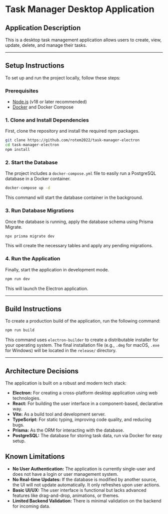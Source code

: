 # Task Manager Desktop Application

## Application Description

This is a desktop task management application  allows users to create, view, update, delete, and manage their tasks.

---

## Setup Instructions

To set up and run the project locally, follow these steps:

### Prerequisites

- [Node.js](https://nodejs.org/) (v18 or later recommended)
- [Docker](https://www.docker.com/) and Docker Compose

### 1. Clone and Install Dependencies

First, clone the repository and install the required npm packages.

```bash
git clone https://github.com/rotem2022/task-manager-electron
cd task-manager-electron
npm install
```

### 2. Start the Database

The project includes a `docker-compose.yml` file to easily run a PostgreSQL database in a Docker container.

```bash
docker-compose up -d
```

This command will start the database container in the background.

### 3. Run Database Migrations

Once the database is running, apply the database schema using Prisma Migrate.

```bash
npx prisma migrate dev
```

This will create the necessary tables and apply any pending migrations.

### 4. Run the Application

Finally, start the application in development mode.

```bash
npm run dev
```

This will launch the Electron application.

---

## Build Instructions

To create a production build of the application, run the following command:

```bash
npm run build
```

This command uses `electron-builder` to create a distributable installer for your operating system. The final installation file (e.g., `.dmg` for macOS, `.exe` for Windows) will be located in the `release/` directory.

---

## Architecture Decisions

The application is built on a robust and modern tech stack:

- **Electron:** For creating a cross-platform desktop application using web technologies.
- **React:** For building the user interface in a component-based, declarative way.
- **Vite:** As a build tool and development server.
- **TypeScript:** For static typing, improving code quality, and reducing bugs.
- **Prisma:** As the ORM for interacting with the database.
- **PostgreSQL:** The database for storing task data, run via Docker for easy setup.


## Known Limitations

- **No User Authentication:** The application is currently single-user and does not have a login or user management system.
- **No Real-time Updates:** If the database is modified by another source, the UI will not update automatically. It only refreshes upon user actions.
- **Basic UI/UX:** The user interface is functional but lacks advanced features like drag-and-drop, animations, or themes.
- **Limited Backend Validation:** There is minimal validation on the backend for incoming data.
